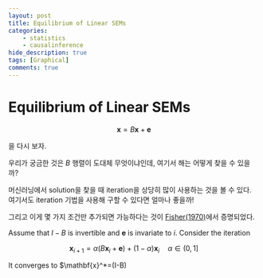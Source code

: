 ```yaml
---
layout: post
title: Equilibrium of Linear SEMs
categories:
    - statistics
    - causalinference
hide_description: true
tags: [Graphical]
comments: true
---
```


# Equilibrium of Linear SEMs

$$
\mathbf{x}=B\mathbf{x}+\mathbf{e} \tag{1}
$$

을 다시 보자. 

우리가 궁금한 것은 $B$ 행렬이 도대체 무엇이냐인데, 여기서 해는 어떻게 찾을 수 있을까?

머신러닝에서 solution을 찾을 때 iteration을 상당히 많이 사용하는 것을 볼 수 있다. 여기서도 iteration 기법을 사용해 구할 수 있다면 얼마나 좋을까!

그리고 이게 몇 가지 조건만 추가되면 가능하다는 것이 <a href="https://dspace.mit.edu/bitstream/handle/1721.1/63369/correspondencepr00fish.pdf?sequence=1&isAllowed=y">Fisher(1970)</a>에서 증명되었다.

Assume that $I-B$ is invertible and $\mathbf{e}$ is invariate to $i$. Consider the iteration

$$
\mathbf{x}_{i+1}=\alpha(B\mathbf{x}_i+\mathbf{e})+(1-\alpha)\mathbf{x}_i \quad \alpha \in (0,1]
$$

It converges to $\mathbf{x}^*=(I-B)